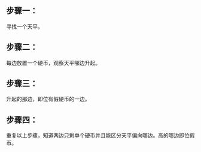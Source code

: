 ## 步骤一：

寻找一个天平。

## 步骤二：

每边放置一个硬币，观察天平哪边升起。

## 步骤三：

升起的那边，即位有假硬币的一边。

## 步骤四：

重复以上步骤，知道两边只剩单个硬币并且能区分天平偏向哪边。高的哪边即位假币。